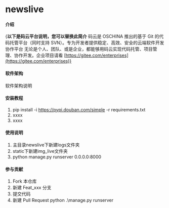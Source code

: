 # newslive

#### 介绍
{**以下是码云平台说明，您可以替换此简介**
码云是 OSCHINA 推出的基于 Git 的代码托管平台（同时支持 SVN）。专为开发者提供稳定、高效、安全的云端软件开发协作平台
无论是个人、团队、或是企业，都能够用码云实现代码托管、项目管理、协作开发。企业项目请看 [https://gitee.com/enterprises](https://gitee.com/enterprises)}

#### 软件架构
软件架构说明


#### 安装教程

1.  pip install -i https://pypi.douban.com/simple -r requirements.txt
2.  xxxx
3.  xxxx

#### 使用说明

1.  主目录newslive下新建logs文件夹
2.  static下新建img_live文件夹
3.  python manage.py runserver 0.0.0.0:8000

#### 参与贡献

1.  Fork 本仓库
2.  新建 Feat_xxx 分支
3.  提交代码
4.  新建 Pull Request
python .\manage.py runserver
